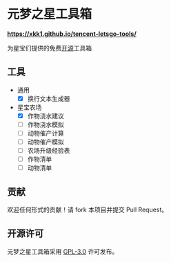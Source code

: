 # 元梦之星工具箱

**<https://xkk1.github.io/tencent-letsgo-tools/>**

为星宝们提供的免费[开源](https://github.com/xkk1/tencent-letsgo-tools)工具箱

## 工具

- 通用
    - [x] 换行文本生成器
- 星宝农场
    - [x] 作物浇水建议
    - [ ] 作物浇水模拟
    - [ ] 动物催产计算
    - [ ] 动物催产模拟
    - [ ] 农场升级经验表
    - [ ] 作物清单
    - [ ] 动物清单

## 贡献

欢迎任何形式的贡献！请 fork 本项目并提交 Pull Request。

## 开源许可

元梦之星工具箱采用 [GPL-3.0](https://www.gnu.org/licenses/gpl-3.0.html#license-text) 许可发布。